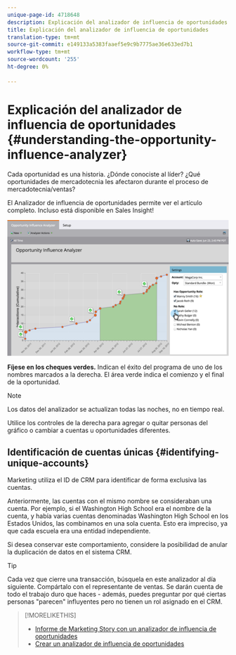 ```yaml
---
unique-page-id: 4718648
description: Explicación del analizador de influencia de oportunidades - Documentos de marketing - Documentación del producto
title: Explicación del analizador de influencia de oportunidades
translation-type: tm+mt
source-git-commit: e149133a5383faaef5e9c9b7775ae36e633ed7b1
workflow-type: tm+mt
source-wordcount: '255'
ht-degree: 0%

---
```



# Explicación del analizador de influencia de oportunidades {#understanding-the-opportunity-influence-analyzer}

Cada oportunidad es una historia. ¿Dónde conociste al líder? ¿Qué oportunidades de mercadotecnia les afectaron durante el proceso de mercadotecnia/ventas?

El Analizador de influencia de oportunidades permite ver el artículo completo. Incluso está disponible en Sales Insight!

![](assets/image2015-6-23-14-3a43-3a35-1.png)

**Fíjese en los cheques verdes.** Indican el éxito del programa de uno de los nombres marcados a la derecha. El área verde indica el comienzo y el final de la oportunidad.

>[!NOTE]
>
>Los datos del analizador se actualizan todas las noches, no en tiempo real.

Utilice los controles de la derecha para agregar o quitar personas del gráfico o cambiar a cuentas u oportunidades diferentes.

## Identificación de cuentas únicas {#identifying-unique-accounts}

Marketing utiliza el ID de CRM para identificar de forma exclusiva las cuentas.

Anteriormente, las cuentas con el mismo nombre se consideraban una cuenta. Por ejemplo, si el Washington High School era el nombre de la cuenta, y había varias cuentas denominadas Washington High School en los Estados Unidos, las combinamos en una sola cuenta. Esto era impreciso, ya que cada escuela era una entidad independiente.

Si desea conservar este comportamiento, considere la posibilidad de anular la duplicación de datos en el sistema CRM.

>[!TIP]
>
>Cada vez que cierre una transacción, búsquela en este analizador al día siguiente. Compártalo con el representante de ventas. Se darán cuenta de todo el trabajo duro que haces - además, puedes preguntar por qué ciertas personas &quot;parecen&quot; influyentes pero no tienen un rol asignado en el CRM.

>[!MORELIKETHIS]
>
>* [Informe de Marketing Story con un analizador de influencia de oportunidades](tell-the-marketing-story-with-an-opportunity-influence-analyzer.md)
>* [Crear un analizador de influencia de oportunidades](create-an-opportunity-influence-analyzer.md)

>



